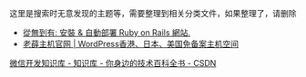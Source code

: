 这里是搜索时无意发现的主题等，需要整理到相关分类文件，如果整理了，请删除

* [從無到有: 安裝 & 自動部署 Ruby on Rails 網站.](http://blog.amowu.com/2013/05/install-auto-deploy-rails.html)
* [老薛主机官网 | WordPress香港、日本、美国免备案主机空间](http://www.laoxuehost.com/)




[微信开发知识库 - 知识库 - 你身边的技术百科全书 - CSDN](http://lib.csdn.net/base/wechat)




